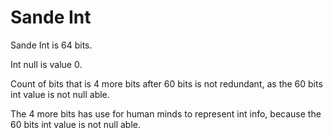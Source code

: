 # Sande Int

Sande Int is 64 bits.

Int null is value 0.

Count of bits that is 4 more bits after 60 bits is not redundant, 
as the 60 bits int value is not null able.

The 4 more bits has use for human minds to represent int info, 
because the 60 bits int value is not null able.